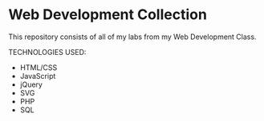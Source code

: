 ﻿# Web Development Collection <br/> 
This repository consists of all of my labs from my Web Development Class. <br/> 

TECHNOLOGIES USED: 
- HTML/CSS </br>
- JavaScript </br> 
- jQuery </br> 
- SVG </br>
- PHP </br>
- SQL </br> 
 
